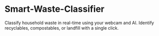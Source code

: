 # Smart-Waste-Classifier
Classify household waste in real-time using your webcam and AI. Identify recyclables, compostables, or landfill with a single click.
